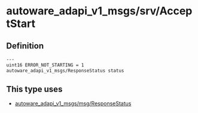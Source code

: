 <!-- This file is generated by a tool. Do not edit directly. -->

# autoware_adapi_v1_msgs/srv/AcceptStart

## Definition

```txt
---
uint16 ERROR_NOT_STARTING = 1
autoware_adapi_v1_msgs/ResponseStatus status
```

## This type uses

- [autoware_adapi_v1_msgs/msg/ResponseStatus](../../autoware_adapi_v1_msgs/msg/response_status.md)
